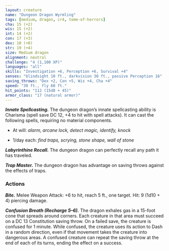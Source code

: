 ```yaml
---
layout: creature
name: "Dungeon Dragon Wyrmling"
tags: [medium, dragon, cr4, tome-of-horrors]
cha: 15 (+2)
wis: 15 (+2)
int: 14 (+2)
con: 17 (+3)
dex: 10 (+0)
str: 19 (+4)
size: Medium dragon
alignment: neutral
challenge: "4 (1,100 XP)"
languages: "all"
skills: "Investigation +6, Perception +6, Survival +4"
senses: "blindsight 10 ft., darkvision 30 ft., passive Perception 16"
saving_throws: "Dex +2, Con +5, Wis +4, Cha +4"
speed: "30 ft., fly 60 ft."
hit_points: "112 (15d8 + 45)"
armor_class: "17 (natural armor)"
---
```


***Innate Spellcasting.*** The dungeon dragon’s innate spellcasting ability
is Charisma (spell save DC 12, +4 to hit with spell attacks). It can cast
the following spells, requiring no material components.

* At will: <i>alarm, arcane lock, detect magic, identify, knock</i>

* 1/day each: <i>find traps, scrying, stone shape, wall of stone</i>

***Labyrinthine Recall.*** The dungeon dragon can perfectly recall any path
it has traveled.

***Trap Master.*** The dungeon dragon has advantage on saving throws
against the effects of traps.

### Actions

***Bite.*** Melee Weapon Attack: +6 to hit, reach 5 ft., one target. Hit: 9
(1d10 + 4) piercing damage.

***Confusion Breath (Recharge 5–6).*** The dragon exhales gas in a
15-foot cone that spreads around corners. Each creature in that area
must succeed on a DC 13 Constitution saving throw. On a failed save,
the creature is confused for 1 minute. While confused, the creature
uses its action to Dash in a random direction, even if that movement
takes the creature into dangerous areas. A confused creature can
repeat the saving throw at the end of each of its turns, ending the
effect on a success.
